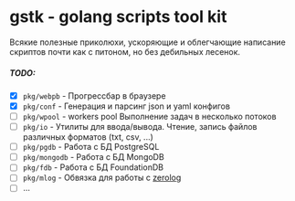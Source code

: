 # gstk - golang scripts tool kit

Всякие полезные приколюхи, ускоряющие и облегчающие написание скриптов почти как с питоном, но без дебильных лесенок.

##### TODO:

- [x] `pkg/webpb` - Прогрессбар в браузере
- [x] `pkg/conf` - Генерация и парсинг json и yaml конфигов
- [ ] `pkg/wpool` - workers pool Выполнение задач в несколько потоков
- [ ] `pkg/io` - Утилиты для ввода/вывода. Чтение, запись файлов различных форматов (txt, csv, ...)
- [ ] `pkg/pgdb` - Работа с БД PostgreSQL
- [ ] `pkg/mongodb` - Работа с БД MongoDB
- [ ] `pkg/fdb` - Работа с БД FoundationDB
- [ ] `pkg/mlog` - Обвязка для работы с [zerolog](https://github.com/rs/zerolog)
- [ ] ...